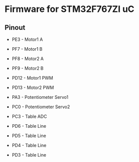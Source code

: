 # Firmware for STM32F767ZI uC

## Pinout
- PE3 - Motor1 A
- PF7 - Motor1 B
- PF8 - Motor2 A
- PF9 - Motor2 B
- PD12  - Motor1 PWM
- PD13  - Motor2 PWM

- PA3  - Potentiometer Servo1
- PC0  - Potentiometer Servo2

- PC3  - Table ADC
- PD6  - Table Line
- PD5  - Table Line
- PD4  - Table Line
- PD3  - Table Line
